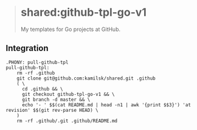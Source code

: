 > # shared:github-tpl-go-v1
>
> My templates for Go projects at GitHub.

## Integration

```
.PHONY: pull-github-tpl
pull-github-tpl:
	rm -rf .github
	git clone git@github.com:kamilsk/shared.git .github
	( \
	  cd .github && \
	  git checkout github-tpl-go-v1 && \
	  git branch -d master && \
	  echo '- ' $$(cat README.md | head -n1 | awk '{print $$3}') 'at revision' $$(git rev-parse HEAD) \
	)
	rm -rf .github/.git .github/README.md
```
